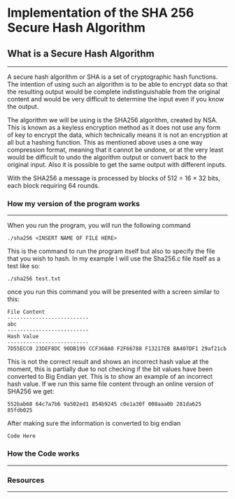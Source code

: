 # Implementation of the SHA 256 Secure Hash Algorithm

## What is a Secure Hash Algorithm

--------------------------------------------------------------------------------

A secure hash algorithm or SHA is a set of cryptographic hash functions. The intention of using such an algorithm is to be able to encrypt data so that the resulting output would be complete indistinguishable from the original content and would be very difficult to determine the input even if you know the output.

The algorithm we will be using is the SHA256 algorithm, created by NSA. This is known as a keyless encryption method as it does not use any form of key to encrypt the data, which technically means it is not an encryption at all but a hashing function. This as mentioned above uses a one way compression format, meaning that it cannot be undone, or at the very least would be difficult to undo the algorithm output or convert back to the original input. Also it is possible to get the same output with different inputs.

With the SHA256 a message is processed by blocks of 512 = 16 × 32 bits, each block requiring 64 rounds.

### How my version of the program works

--------------------------------------------------------------------------------

When you run the program, you will run the following command

```
./sha256 <INSERT NAME OF FILE HERE>
```

This is the command to run the program itself but also to specify the file that you wish to hash. In my example I will use the Sha256.c file itself as a test like so:

```
./sha256 test.txt
```

once you run this command you will be presented with a screen similar to this:

```
File Content
--------------------------
abc
--------------------------
Hash Value
--------------------------
7D55ECC0 23DEF8DC 90DB199 CCF368A0 F2F66788 F13217EB BA407DF1 29af21cb
```

This is not the correct result and shows an incorrect hash value at the moment, this is partially due to not checking if the bit values have been converted to Big Endian yet. This is to show an example of an incorrect hash value. If we run this same file content through an online version of SHA256 we get:

```
552bab68 64c7a7b6 9a502ed1 854b9245 c0e1a30f 008aaa0b 281da625 85fdb025
```

After making sure the information is converted to big endian

```
Code Here
```

### How the Code works

--------------------------------------------------------------------------------

### Resources

--------------------------------------------------------------------------------
